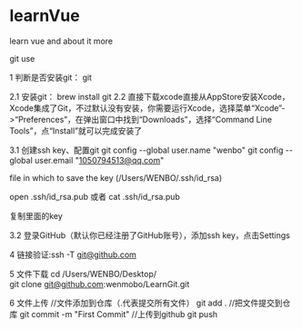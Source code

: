 # learnVue
learn vue and about it more

git use 

1 判断是否安装git： git

2.1 安装git： brew install git
2.2 直接下载xcode直接从AppStore安装Xcode，Xcode集成了Git，不过默认没有安装，你需要运行Xcode，选择菜单“Xcode”->“Preferences”，在弹出窗口中找到“Downloads”，选择“Command Line Tools”，点“Install”就可以完成安装了

3.1 创建ssh key、配置git
git config --global user.name "wenbo"
git config --global user.email "1050794513@qq.com"

file in which to save the key (/Users/WENBO/.ssh/id_rsa)

open .ssh/id_rsa.pub 或者 cat .ssh/id_rsa.pub

复制里面的key

3.2 登录GitHub（默认你已经注册了GitHub账号），添加ssh key，点击Settings


4 链接验证:ssh -T git@github.com 

5 文件下载
cd /Users/WENBO/Desktop/   
git clone git@github.com:wenmobo/LearnGit.git

6 文件上传
//文件添加到仓库（.代表提交所有文件）
git add .
//把文件提交到仓库
git commit -m "First Commit"
//上传到github
git push



